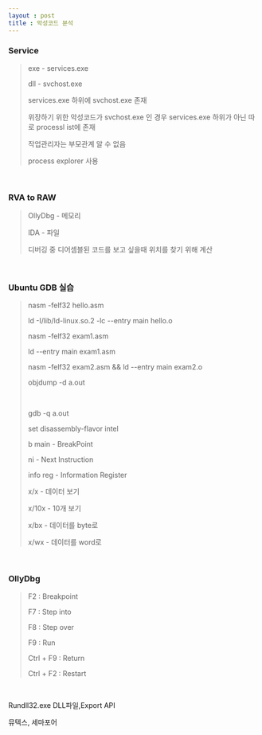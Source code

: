 ```yaml
---
layout : post
title : 악성코드 분석
---
```


### Service

> exe - services.exe
>
> dll - svchost.exe
>
> services.exe 하위에 svchost.exe 존재
>
> 위장하기 위한 악성코드가 svchost.exe 인 경우 services.exe 하위가 아닌 따로 processl ist에 존재
>
> 작업관리자는 부모관계 알 수 없음
>
> process explorer 사용

<br>

### RVA to RAW

> OllyDbg - 메모리
>
> IDA - 파일
>
> 디버깅 중 디어셈블된 코드를 보고 싶을때 위치를 찾기 위해 계산

<br>

### Ubuntu GDB 실습

> nasm -felf32 hello.asm 
>
> ld -I/lib/ld-linux.so.2 -lc --entry main hello.o
>
> nasm -felf32 exam1.asm
>
> ld --entry main exam1.asm
>
> nasm -felf32 exam2.asm && ld --entry main exam2.o
>
> objdump -d a.out
>
> <br>
>
> gdb -q a.out
>
> set disassembly-flavor intel
>
> b main - BreakPoint
>
> ni - Next Instruction
>
> info reg - Information Register
>
> x/x - 데이터 보기
>
> x/10x - 10개 보기
>
> x/bx - 데이터를 byte로
>
> x/wx - 데이터를 word로

<br>

### OllyDbg

>F2 : Breakpoint
>
>F7 : Step into
>
>F8 : Step over
>
>F9 : Run
>
>Ctrl + F9 : Return
>
>Ctrl + F2 : Restart

<br>

Rundll32.exe DLL파일,Export API

뮤텍스, 세마포어